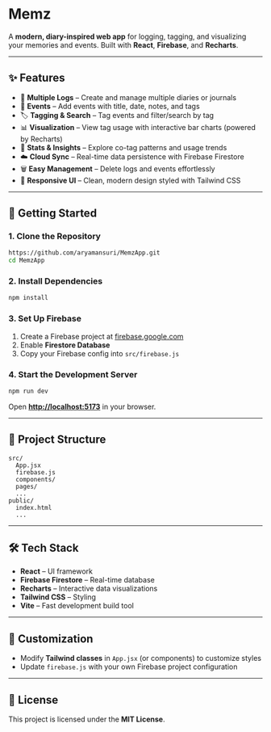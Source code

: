 # Memz

A **modern, diary-inspired web app** for logging, tagging, and visualizing your memories and events.
Built with **React**, **Firebase**, and **Recharts**.

---

## ✨ Features

* 📓 **Multiple Logs** – Create and manage multiple diaries or journals
* 📝 **Events** – Add events with title, date, notes, and tags
* 🏷️ **Tagging & Search** – Tag events and filter/search by tag
* 📊 **Visualization** – View tag usage with interactive bar charts (powered by Recharts)
* 🔎 **Stats & Insights** – Explore co-tag patterns and usage trends
* ☁️ **Cloud Sync** – Real-time data persistence with Firebase Firestore
* 🗑️ **Easy Management** – Delete logs and events effortlessly
* 🎨 **Responsive UI** – Clean, modern design styled with Tailwind CSS

---

## 🚀 Getting Started

### 1. Clone the Repository

```bash
https://github.com/aryamansuri/MemzApp.git
cd MemzApp
```

### 2. Install Dependencies

```bash
npm install
```

### 3. Set Up Firebase

1. Create a Firebase project at [firebase.google.com](https://firebase.google.com)
2. Enable **Firestore Database**
3. Copy your Firebase config into `src/firebase.js`

### 4. Start the Development Server

```bash
npm run dev
```

Open **[http://localhost:5173](http://localhost:5173)** in your browser.

---

## 📂 Project Structure

```
src/
  App.jsx
  firebase.js
  components/
  pages/
  ...
public/
  index.html
  ...
```

---

## 🛠 Tech Stack

* **React** – UI framework
* **Firebase Firestore** – Real-time database
* **Recharts** – Interactive data visualizations
* **Tailwind CSS** – Styling
* **Vite** – Fast development build tool

---

## 🎨 Customization

* Modify **Tailwind classes** in `App.jsx` (or components) to customize styles
* Update `firebase.js` with your own Firebase project configuration

---

## 📄 License

This project is licensed under the **MIT License**.

